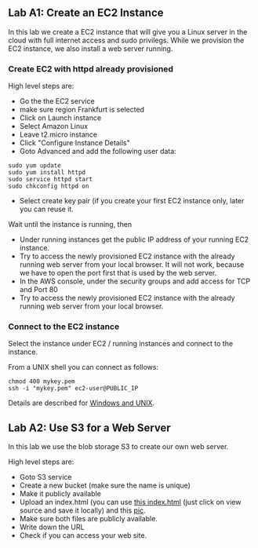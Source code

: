 
## Lab A1: Create an EC2 Instance

In this lab we create a EC2 instance that will give you a Linux server in the cloud with full internet access and sudo privilegs. While we provision the EC2 instance, we also install a web server running.


### Create EC2 with httpd already provisioned

High level steps are:

* Go the the EC2 service
* make sure region Frankfurt is selected
* Click on Launch instance
* Select Amazon Linux
* Leave t2.micro instance
* Click "Configure Instance Details"
* Goto Advanced and add the following user data:

```
sudo yum update 
sudo yum install httpd  
sudo service httpd start   
sudo chkconfig httpd on 
```

* Select create key pair (if you create your first EC2 instance only, later you can reuse it.

Wait until the instance is running, then

* Under running instances get the public IP address of your running EC2 instance.
* Try to access the newly provisioned EC2 instance with the already running web server from your local browser. It will not work, because we have to open the port first that is used by the web server.
* In the AWS console, under the security groups and add access for TCP and Port 80
* Try to access the newly provisioned EC2 instance with the already running web server from your local browser.


### Connect to the EC2 instance


Select the instance under EC2 / running instances and connect to the instance.

From a UNIX shell you can connect as follows:

```
chmod 400 mykey.pem
ssh -i "mykey.pem" ec2-user@PUBLIC_IP
```


Details are described for [Windows and UNIX](https://docs.aws.amazon.com/AWSEC2/latest/UserGuide/AccessingInstances.html?icmpid=docs_ec2_console). 




## Lab A2: Use S3 for a Web Server

In this lab we use the blob storage S3 to create our own web server.

High level steps are:

* Goto S3 service
* Create a new bucket (make sure the name is unique)
* Make it publicly available
* Upload an index.html (you can use [this index.html](https://s3.eu-central-1.amazonaws.com/fmtestweb/index.html) (just click on view source and save it locally) and this [pic](https://s3.eu-central-1.amazonaws.com/fmtestweb/ocean_beach2.jpg).
* Make sure both files are publicly available.
* Write down the URL
* Check if you can access your web site.

